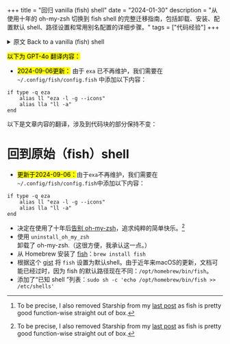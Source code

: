 +++
title = "回归 vanilla (fish) shell"
date = "2024-01-30"
description = "从使用十年的 oh-my-zsh 切换到 fish shell 的完整迁移指南，包括卸载、安装、配置默认 shell、路径设置和常用别名配置的详细步骤。"
tags = ["代码经验"]
+++

<details>
<summary>原文 Back to a vanilla (fish) shell</summary>
- <mark>Updated on 2024-09-06:</mark> Since `exa` is no longer maintained, we need to add the following in `~/.config/fish/config.fish` instead:

```fish
if type -q eza
    alias ll "eza -l -g --icons"
    alias lla "ll -a"
end
```

- Decided to [say goodbye to oh-my-zsh](https://news.ycombinator.com/item?id=39100308) after a decade and pursue the pure joy of simplicity.[^1]
- Uninstalled oh-my-zsh with `uninstall_oh_my_zsh`. (This is handy, I'll give it that.)
- Installed [fish](https://fishshell.com/) from Homebrew `brew install fish`
- Followed this [gist](https://gist.github.com/gagarine/cf3f65f9be6aa0e105b184376f765262) to set `fish` as default shell. The documentation might be outdated since the default path to fish is now different: `/opt/homebrew/bin/fish`. Thanks to macOS's updates in recent years.
- Added the list of "known shells": `sudo sh -c 'echo /opt/homebrew/bin/fish >> /etc/shells'`
- Restarted the CLI and ran command: `chsh -s /opt/homebrew/bin/fish`.
- Restarted the CLI and added brew binaries in fish path: `fish_add_path /opt/homebrew/bin`
- Added a few aliases frequently used in `~/.config/fish/config.fish`.
- Added a snippet to use ~~`exa`~~ `eza` easily. Credit to [Ruihao Li](https://ruihao-li.github.io/blog/fish-shell-customization/).
- Used `cmd+shift+p` in VSC to install `code` command in `PATH`.
- Used `fish_config` to customize my shell prompt.

Now I'm in peace now.

[^1]: To be precise, I also removed Starship from my [last post](../how-to-start-a-starship/) as fish is pretty good function-wise straight out of box.
</details>

<mark>以下为 GPT-4o 翻译内容：</mark>

- <mark>2024-09-06更新：</mark> 由于 `exa` 已不再维护，我们需要在 `~/.config/fish/config.fish` 中添加以下内容：

```fish
if type -q eza
    alias ll "eza -l -g --icons"
    alias lla "ll -a"
end
```

以下是文章内容的翻译，涉及到代码块的部分保持不变：

# 回到原始（fish）shell

- <mark>更新于2024-09-06：</mark>由于`exa`不再维护，我们需要在`~/.config/fish/config.fish`中添加以下内容：

```fish
if type -q eza
    alias ll "eza -l -g --icons"
    alias lla "ll -a"
end
```

- 决定在使用了十年后[告别 oh-my-zsh](https://news.ycombinator.com/item?id=39100308)，追求纯粹的简单快乐。[^1]
- 使用 `uninstall_oh_my_zsh` 卸载了 oh-my-zsh.（这很方便，我承认这一点。）
- 从 Homebrew 安装了 [fish](https://fishshell.com/)：`brew install fish`
- 根据这个 [gist](https://gist.github.com/gagarine/cf3f65f9be6aa0e105b184376f765262) 将 `fish` 设置为默认shell。由于近年来macOS的更新，文档可能已经过时，因为 fish 的默认路径现在不同：`/opt/homebrew/bin/fish`。
- 添加了“已知 shell ”列表：`sudo sh -c 'echo /opt/homebrew/bin/fish >> /etc/shells'`
